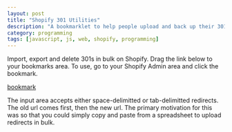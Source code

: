 ```yaml
---
layout: post
title: "Shopify 301 Utilities"
description: "A bookmarklet to help people upload and back up their 301s in bulk"
category: programming
tags: [javascript, js, web, shopify, programming]
---
```


Import, export and delete 301s in bulk on Shopify. Drag the link below to your bookmarks area. To use, go to your Shopify Admin area and click the bookmark.

<a href="javascript:document.body.appendChild(document.createElement('script')).setAttribute('src','https://flanneljesus.github.io/assets/js/301_bookmarklet.js');void(0);">bookmark</a>

The input area accepts either space-delimitted or tab-delimitted redirects. The old url comes first, then the new url. The primary motivation for this was so that you could simply copy and paste from a spreadsheet to upload redirects in bulk.
